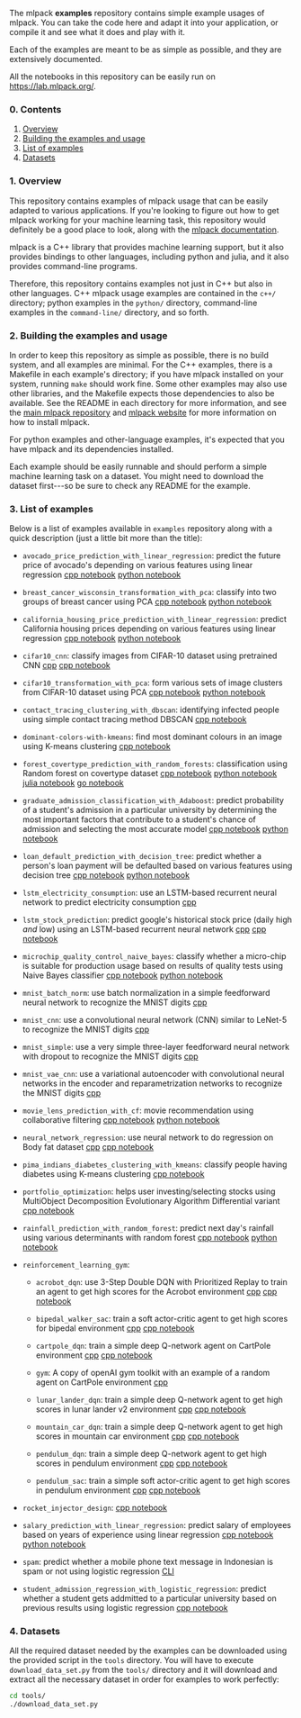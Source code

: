 The mlpack **examples** repository contains simple example usages of mlpack.
You can take the code here and adapt it into your application, or compile it and
see what it does and play with it.

Each of the examples are meant to be as simple as possible, and they are
extensively documented.

All the notebooks in this repository can be easily run on
https://lab.mlpack.org/.

### 0. Contents

  1. [Overview](#1-overview)
  2. [Building the examples and usage](#2-Building-the-examples-and-usage)
  3. [List of examples](#3-List-of-examples)
  4. [Datasets](#4-datasets)

###  1. Overview

This repository contains examples of mlpack usage that can be easily adapted to
various applications.  If you're looking to figure out how to get mlpack working
for your machine learning task, this repository would definitely be a good place
to look, along with the [mlpack
documentation](https://www.mlpack.org/docs.html).

mlpack is a C++ library that provides machine learning support, but it also
provides bindings to other languages, including python and julia, and it also
provides command-line programs.

Therefore, this repository contains examples not just in C++ but also in other
languages.  C++ mlpack usage examples are contained in the `c++/` directory;
python examples in the `python/` directory, command-line examples in the
`command-line/` directory, and so forth.

### 2. Building the examples and usage

In order to keep this repository as simple as possible, there is no build
system, and all examples are minimal.  For the C++ examples, there is a Makefile
in each example's directory; if you have mlpack installed on your system,
running `make` should work fine.  Some other examples may also use other
libraries, and the Makefile expects those dependencies to also be available.
See the README in each directory for more information, and see the [main mlpack
repository](https://github.com/mlpack/mlpack) and [mlpack
website](https://www.mlpack.org/) for more information on how to install mlpack.

For python examples and other-language examples, it's expected that you have
mlpack and its dependencies installed.

Each example should be easily runnable and should perform a simple machine
learning task on a dataset.  You might need to download the dataset first---so
be sure to check any README for the example.

### 3. List of examples

Below is a list of examples available in `examples` repository along with a quick
description (just a little bit more than the title):

 - `avocado_price_prediction_with_linear_regression`: predict the future price of 
   avocado's depending on various features using linear regression
   [cpp notebook](https://github.com/mlpack/examples/blob/master/examples/avocado_price_prediction_with_linear_regression/cpp/avocado_price_prediction_with_lr_cpp.ipynb) [python notebook](https://github.com/mlpack/examples/blob/master/examples/avocado_price_prediction_with_linear_regression/python/avocado_price_prediction_with_lr_py.ipynb)

 - `breast_cancer_wisconsin_transformation_with_pca`: classify into two groups of
   breast cancer using PCA
   [cpp notebook](https://github.com/mlpack/examples/blob/master/examples/breast_cancer_wisconsin_transformation_with_pca/cpp/breast-cancer-wisconsin-pca-cpp.ipynb) [python notebook](https://github.com/mlpack/examples/blob/master/examples/breast_cancer_wisconsin_transformation_with_pca/python/breast-cancer-wisconsin-pca-py.ipynb) 

 - `california_housing_price_prediction_with_linear_regression`: predict California
   housing prices depending on various features using linear regression
   [cpp notebook](https://github.com/mlpack/examples/blob/master/examples/california_housing_price_prediction_with_linear_regression/cpp/california_housing_price_prediction_with_lr_cpp.ipynb) [python notebook](https://github.com/mlpack/examples/blob/master/examples/california_housing_price_prediction_with_linear_regression/python/California_housing_prices_predictions_with_lr_python.ipynb)

 - `cifar10_cnn`: classify images from CIFAR-10 dataset using pretrained CNN
   [cpp](https://github.com/mlpack/examples/blob/master/examples/cifar10_cnn/cpp/cifar_eval.cpp) [cpp notebook](https://github.com/mlpack/examples/blob/master/examples/cifar10_cnn/cpp/cifar10_eval.ipynb)

 - `cifar10_transformation_with_pca`: form various sets of image clusters from 
   CIFAR-10 dataset using PCA
   [cpp notebook](https://github.com/mlpack/examples/blob/master/examples/cifar10_transformation_with_pca/cpp/cifar-10-pca-cpp.ipynb) [python notebook](https://github.com/mlpack/examples/blob/master/examples/cifar10_transformation_with_pca/python/cifar-10-pca-py.ipynb)

 - `contact_tracing_clustering_with_dbscan`: identifying infected people using
   simple contact tracing method DBSCAN
   [cpp notebook](https://github.com/mlpack/examples/blob/master/examples/contact_tracing_clustering_with_dbscan/cpp/contact-tracing-dbscan-cpp.ipynb)

 - `dominant-colors-with-kmeans`: find most dominant colours in an image using 
   K-means clustering
   [cpp notebook](https://github.com/mlpack/examples/blob/master/examples/dominant-colors-with-kmeans/cpp/dominant-colors-kmeans-cpp.ipynb)

 - `forest_covertype_prediction_with_random_forests`: classification using Random
   forest on covertype dataset
   [cpp notebook](https://github.com/mlpack/examples/blob/master/examples/forest_covertype_prediction_with_random_forests/cpp/covertype-rf-cpp.ipynb) [python notebook](https://github.com/mlpack/examples/blob/master/examples/forest_covertype_prediction_with_random_forests/python/covertype-rf-py.ipynb) [julia notebook](https://github.com/mlpack/examples/blob/master/examples/forest_covertype_prediction_with_random_forests/julia/covertype-rf-jl.ipynb) [go notebook](https://github.com/mlpack/examples/blob/master/examples/forest_covertype_prediction_with_random_forests/go/covertype-rf-go.ipynb)

 - `graduate_admission_classification_with_Adaboost`: predict probability of a 
   student's admission in a particular university by determining the most important 
   factors that contribute to a student's chance of admission and selecting the most 
   accurate model
   [cpp notebook](https://github.com/mlpack/examples/blob/master/examples/graduate_admission_classification_with_Adaboost/cpp/graduate-admission-classification-with-adaboost-cpp.ipynb) [python notebook](https://github.com/mlpack/examples/blob/master/examples/graduate_admission_classification_with_Adaboost/python/graduate-admission-classification-with-adaboost-py.ipynb)

 - `loan_default_prediction_with_decision_tree`: predict whether a person's loan
   payment will be defaulted based on various features using decision tree
   [cpp notebook](https://github.com/mlpack/examples/blob/master/examples/loan_default_prediction_with_decision_tree/cpp/loan-default-prediction-with-decision-tree-cpp.ipynb) [python notebook](https://github.com/mlpack/examples/blob/master/examples/loan_default_prediction_with_decision_tree/python/loan-default-prediction-with-decision-tree-py.ipynb)

 - `lstm_electricity_consumption`: use an LSTM-based recurrent neural network to
   predict electricity consumption 
   [cpp](https://github.com/mlpack/examples/blob/master/examples/lstm_electricity_consumption/cpp/lstm_electricity_consumption.cpp)

 - `lstm_stock_prediction`: predict google's historical stock price (daily high
   _and_ low) using an LSTM-based recurrent neural network
   [cpp](https://github.com/mlpack/examples/blob/master/examples/lstm_stock_prediction/cpp/lstm_stock_prediction.cpp) [cpp notebook](https://github.com/mlpack/examples/blob/master/examples/lstm_stock_prediction/cpp/lstm_multivariate_time_series_prediction.ipynb)

 - `microchip_quality_control_naive_bayes`: classify whether a micro-chip is 
   suitable for production usage based on results of quality tests using
   Naive Bayes classifier
   [cpp notebook](https://github.com/mlpack/examples/blob/master/examples/microchip_quality_control_naive_bayes/cpp/microchip-quality-control-naive-bayes-cpp.ipynb) [python notebook](https://github.com/mlpack/examples/blob/master/examples/microchip_quality_control_naive_bayes/python/microchip-quality-control-naive-bayes-py.ipynb)

 - `mnist_batch_norm`: use batch normalization in a simple feedforward neural
   network to recognize the MNIST digits
   [cpp](https://github.com/mlpack/examples/blob/master/examples/mnist_batch_norm/cpp/mnist_batch_norm.cpp)

 - `mnist_cnn`: use a convolutional neural network (CNN) similar to LeNet-5 to
   recognize the MNIST digits
   [cpp](https://github.com/mlpack/examples/blob/master/examples/mnist_cnn/cpp/mnist_cnn.cpp)

 - `mnist_simple`: use a very simple three-layer feedforward neural network with
   dropout to recognize the MNIST digits
   [cpp](https://github.com/mlpack/examples/blob/master/examples/mnist_simple/cpp/mnist_simple.cpp)

 - `mnist_vae_cnn`: use a variational autoencoder with convolutional neural
   networks in the encoder and reparametrization networks to recognize the MNIST
   digits
   [cpp](https://github.com/mlpack/examples/blob/master/examples/mnist_vae_cnn/cpp/mnist_vae_cnn.cpp)

 - `movie_lens_prediction_with_cf`: movie recommendation using collaborative filtering
   [cpp notebook](https://github.com/mlpack/examples/blob/master/examples/movie_lens_prediction_with_cf/cpp/movie-lens-cf-cpp.ipynb) [python notebook](https://github.com/mlpack/examples/blob/master/examples/movie_lens_prediction_with_cf/python/movie-lens-cf-py.ipynb)

 - `neural_network_regression`: use neural network to do regression on Body fat 
   dataset
   [cpp](https://github.com/mlpack/examples/blob/master/examples/neural_network_regression/cpp/nn_regression.cpp) [cpp notebook](https://github.com/mlpack/examples/blob/master/examples/neural_network_regression/cpp/neural_network_regression.ipynb)

 - `pima_indians_diabetes_clustering_with_kmeans`: classify people having diabetes using
   K-means clustering
   [cpp notebook](https://github.com/mlpack/examples/blob/master/examples/pima_indians_diabetes_clustering_with_kmeans/cpp/pima-indians-diabetes-kmeans-cpp.ipynb)

 - `portfolio_optimization`: helps user investing/selecting stocks using MultiObject
   Decomposition Evolutionary Algorithm Differential variant
   [cpp notebook](https://github.com/mlpack/examples/blob/master/examples/portfolio_optimization/cpp/portfolio-optimization-cpp.ipynb)

 - `rainfall_prediction_with_random_forest`: predict next day's rainfall using various
   determinants with random forest
   [cpp notebook](https://github.com/mlpack/examples/blob/master/examples/rainfall_prediction_with_random_forest/cpp/rainfall-prediction-with-random-forest-cpp.ipynb) [python notebook](https://github.com/mlpack/examples/blob/master/examples/rainfall_prediction_with_random_forest/python/rainfall-prediction-with-random-forest-py.ipynb)

 - `reinforcement_learning_gym`: 
  
    - `acrobot_dqn`: use 3-Step Double DQN with Prioritized Replay to train an agent 
      to get high scores for the Acrobot environment
      [cpp](https://github.com/mlpack/examples/blob/master/examples/reinforcement_learning_gym/acrobot_dqn/cpp/acrobot_dqn.cpp) [cpp notebook](https://github.com/mlpack/examples/blob/master/examples/reinforcement_learning_gym/acrobot_dqn/cpp/acrobot_dqn.ipynb)

    - `bipedal_walker_sac`: train a soft actor-critic agent to get high scores for
      bipedal environment
      [cpp](https://github.com/mlpack/examples/blob/master/examples/reinforcement_learning_gym/bipedal_walker_sac/cpp/bipedal_walker_sac.cpp) [cpp notebook](https://github.com/mlpack/examples/blob/master/examples/reinforcement_learning_gym/bipedal_walker_sac/cpp/bipedal_walker_sac.ipynb)

    - `cartpole_dqn`: train a simple deep Q-network agent on CartPole environment
      [cpp](https://github.com/mlpack/examples/blob/master/examples/reinforcement_learning_gym/cartpole_dqn/cpp/cartpole_dqn.cpp) [cpp notebook](https://github.com/mlpack/examples/blob/master/examples/reinforcement_learning_gym/cartpole_dqn/cpp/cartpole_dqn.ipynb)

    - `gym`: A copy of openAI gym toolkit with an example of a random agent on 
      CartPole environment
      [cpp](https://github.com/mlpack/examples/blob/master/examples/reinforcement_learning_gym/gym/example.cpp)

    - `lunar_lander_dqn`: train a simple deep Q-network agent to get high scores 
      in lunar lander v2 environment
      [cpp](https://github.com/mlpack/examples/blob/master/examples/reinforcement_learning_gym/lunar_lander_dqn/cpp/lunar_lander_dqn.cpp) [cpp notebook](https://github.com/mlpack/examples/blob/master/examples/reinforcement_learning_gym/lunar_lander_dqn/cpp/lunar_lander_dqn.ipynb)

    - `mountain_car_dqn`: train a simple deep Q-network agent to get high scores 
      in mountain car environment
      [cpp](https://github.com/mlpack/examples/blob/master/examples/reinforcement_learning_gym/mountain_car_dqn/cpp/mountain_car_dqn.cpp) [cpp notebook](https://github.com/mlpack/examples/blob/master/examples/reinforcement_learning_gym/mountain_car_dqn/cpp/mountain_car_dqn.ipynb)

    - `pendulum_dqn`: train a simple deep Q-network agent to get high scores 
      in pendulum environment
      [cpp](https://github.com/mlpack/examples/blob/master/examples/reinforcement_learning_gym/pendulum_dqn/cpp/pendulum_dqn.cpp) [cpp notebook](https://github.com/mlpack/examples/blob/master/examples/reinforcement_learning_gym/pendulum_dqn/cpp/pendulum_dqn.ipynb)

    - `pendulum_sac`: train a simple soft actor-critic agent to get high scores 
      in pendulum environment
      [cpp](https://github.com/mlpack/examples/blob/master/examples/reinforcement_learning_gym/pendulum_sac/cpp/pendulum_sac.cpp) [cpp notebook](https://github.com/mlpack/examples/blob/master/examples/reinforcement_learning_gym/pendulum_sac/cpp/pendulum_sac.ipynb)
    

 - `rocket_injector_design`: 
   [cpp notebook](https://github.com/mlpack/examples/blob/master/examples/rocket_injector_design/cpp/rocket-injector-design-cpp.ipynb)

 - `salary_prediction_with_linear_regression`: predict salary of employees based
   on years of experience using linear regression
   [cpp notebook](https://github.com/mlpack/examples/blob/master/examples/salary_prediction_with_linear_regression/cpp/salary-prediction-linear-regression-cpp.ipynb) [python notebook](https://github.com/mlpack/examples/blob/master/examples/salary_prediction_with_linear_regression/python/salary-prediction-linear-regression-py.ipynb)

 - `spam`: predict whether a mobile phone text message in Indonesian is spam 
   or not using logistic regression
   [CLI](https://github.com/mlpack/examples/blob/master/examples/spam/CLI/spam_classification.sh)

 - `student_admission_regression_with_logistic_regression`: predict whether a student
   gets addmitted to a particular university based on previous results using logistic
   regression
   [cpp notebook](https://github.com/mlpack/examples/blob/master/examples/student_admission_regression_with_logistic_regression/cpp/student-admission-logistic-regression-cpp.ipynb)
 
   
### 4. Datasets

All the required dataset needed by the examples can be downloaded using the
provided script in the `tools` directory. You will have to execute
`download_data_set.py` from the `tools/` directory and it will download and
extract all the necessary dataset in order for examples to work perfectly:

```sh
cd tools/
./download_data_set.py
```
